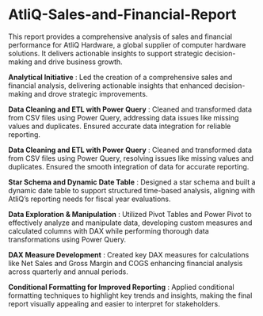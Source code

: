 # AtliQ-Sales-and-Financial-Report
This report provides a comprehensive analysis of sales and financial performance for AtliQ Hardware, a global supplier of computer hardware solutions. It delivers actionable insights to support strategic decision-making and drive business growth.

**Analytical Initiative** : Led the creation of a comprehensive sales and financial analysis, delivering actionable insights that enhanced decision-making and drove strategic improvements.

**Data Cleaning and ETL with Power Query** : Cleaned and transformed data from CSV files using Power Query, addressing data issues like missing values and duplicates. Ensured accurate data integration for reliable reporting.

**Data Cleaning and ETL with Power Query** : Cleaned and transformed data from CSV files using Power Query, resolving issues like missing values and duplicates. Ensured the smooth integration of data for accurate reporting.

**Star Schema and Dynamic Date Table** : Designed a star schema and built a dynamic date table to support structured time-based analysis, aligning with AtliQ’s reporting needs for fiscal year evaluations.

**Data Exploration & Manipulation** : Utilized Pivot Tables and Power Pivot to effectively analyze and manipulate data, developing custom measures and calculated columns with DAX while performing thorough data transformations using Power Query.

**DAX Measure Development** : Created key DAX measures for calculations like Net Sales and Gross Margin and COGS enhancing financial analysis across quarterly and annual periods.

**Conditional Formatting for Improved Reporting** : Applied conditional formatting techniques to highlight key trends and insights, making the final report visually appealing and easier to interpret for stakeholders.
